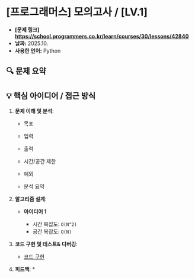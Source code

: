 # [프로그래머스] 모의고사 / [LV.1]

- **[문제 링크] https://school.programmers.co.kr/learn/courses/30/lessons/42840**
- **날짜:** 2025.10.
- **사용한 언어:** Python

## 🔍 문제 요약

>  

## 💡 핵심 아이디어 / 접근 방식

1.  **문제 이해 및 분석**:
    *   목표
        > 
    *   입력
        > 
    *   출력
        > 
    *   시간/공간 제한 
        > 
    *   예외
        > 
    * 분석 요약
        > 
2.  **알고리즘 설계**:
    *   **아이디어 1**
        >   
        *   시간 복잡도: `O(N^2)` 
        *   공간 복잡도: `O(N)` 


3.  **코드 구현 및 테스트& 디버깅**:
    - [코드 구현](./solution.ipynb)

4.  **피드백**:
    *   

